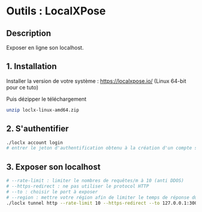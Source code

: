 # Outils : LocalXPose

## Description

Exposer en ligne son localhost.

## 1. Installation

Installer la version de votre système : https://localxpose.io/
(Linux 64-bit pour ce tuto)

Puis dézipper le téléchargement

```bash
unzip loclx-linux-amd64.zip
```

## 2. S'authentifier

```bash
./loclx account login
# entrer le jeton d'authentification obtenu à la création d'un compte sur leur site
```

## 3. Exposer son localhost

```bash
# --rate-limit : limiter le nombres de requêtes/m à 10 (anti DDOS)
# --https-redirect : ne pas utiliser le protocol HTTP
# --to : choisir le port à exposer
# --region : mettre votre région afin de limiter le temps de réponse du serveur
./loclx tunnel http --rate-limit 10 --https-redirect --to 127.0.0.1:3000 --region eu
```
